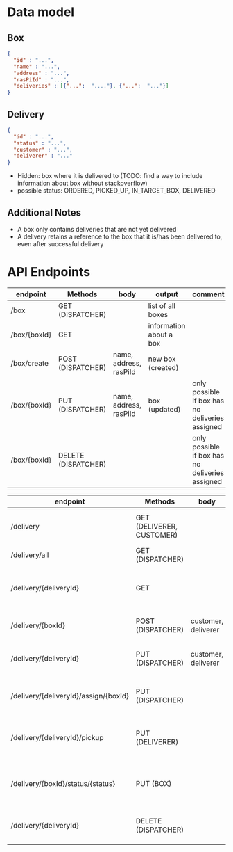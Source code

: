 # Data model

## Box
```json
{
  "id" : "...",
  "name" : "...",
  "address" : "...",
  "rasPiId" : "...",
  "deliveries" : [{"...":  "...."}, {"...":  "..."}]
}
```

## Delivery
```json
{
  "id" : "...",
  "status" : "...",
  "customer" : "...",
  "deliverer" : "..."
}
```
- Hidden: box where it is delivered to (TODO: find a way to include information about box without stackoverflow)
- possible status: ORDERED, PICKED_UP, IN_TARGET_BOX, DELIVERED

## Additional Notes
- A box only contains deliveries that are not yet delivered
- A delivery retains a reference to the box that it is/has been delivered to, even after successful delivery

# API Endpoints

| endpoint               | Methods             | body                   | output                  | comment                                         |
|------------------------|---------------------|------------------------|-------------------------|-------------------------------------------------|
| /box                   | GET (DISPATCHER)    |                        | list of all boxes       |                                                 |
| /box/{boxId}           | GET                 |                        | information about a box |                                                 |
| /box/create            | POST (DISPATCHER)   | name, address, rasPiId | new box (created)       |                                                 |
| /box/{boxId}           | PUT (DISPATCHER)    | name, address, rasPiId | box (updated)           | only possible if box has no deliveries assigned |
| /box/{boxId}           | DELETE (DISPATCHER) |                        |                         | only possible if box has no deliveries assigned |


| endpoint                              | Methods                   | body                | output                                         | comment                                                                  |
|---------------------------------------|---------------------------|---------------------|------------------------------------------------|--------------------------------------------------------------------------|
| /delivery                             | GET (DELIVERER, CUSTOMER) |                     | list of all deliveries concerning this user    |                                                                          |
| /delivery/all                         | GET (DISPATCHER)          |                     | list of all deliveries                         |                                                                          |
| /delivery/{deliveryId}                | GET                       |                     | information about a delivery                   | only authorized if this delivery concerns the user or user is dispatcher |
| /delivery/{boxId}                     | POST (DISPATCHER)         | customer, deliverer | create a new delivery                          | initial status is ORDERED                                                |
| /delivery/{deliveryId}                | PUT (DISPATCHER)          | customer, deliverer | update a delivery                              | status can be updated via different endpoint                             |
| /delivery/{deliveryId}/assign/{boxId} | PUT (DISPATCHER)          |                     | reassign a delivery                            | only possible if delivery has status ORDERED                             |
| /delivery/{deliveryId}/pickup         | PUT (DELIVERER)           |                     | change the status of the delivery to PICKED_UP |                                                                          |
| /delivery/{boxId}/status/{status}     | PUT (BOX)                 |                     | change the status of all deliveries in a box   | only status IN_TARGET_BOX or DELIVERED allowed                           |
| /delivery/{deliveryId}                | DELETE (DISPATCHER)       |                     |                                                | only possible if status is ORDERED or DELIVERED                          | 